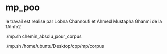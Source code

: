 # mp_poo
le travail est realise par Lobna Channoufi et Ahmed Mustapha Ghanmi de la 1AInfo2

./mp.sh chemin_absolu_pour_corpus

./mp.sh /home/ubuntu/Desktop/cpp/mp/corpus
